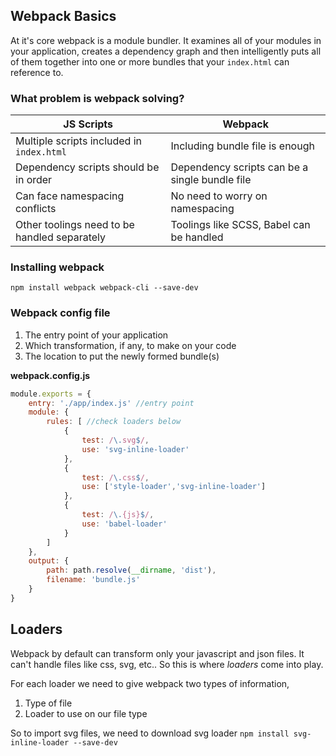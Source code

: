## Webpack Basics

At it's core webpack is a module bundler. It examines all of your modules in your application, creates a dependency graph and then intelligently puts all of them together into one or more bundles that your ```index.html``` can reference to.

### What problem is webpack solving?

JS Scripts | Webpack
--- | ---
Multiple scripts included in ```index.html``` | Including bundle file is enough
Dependency scripts should be in order | Dependency scripts can be a single bundle file
Can face namespacing conflicts | No need to worry on namespacing
Other toolings need to be handled separately | Toolings like SCSS, Babel can be handled

### Installing webpack

```npm install webpack webpack-cli --save-dev```

### Webpack config file

1. The entry point of your application
2. Which transformation, if any, to make on your code
3. The location to put the newly formed bundle(s)

**webpack.config.js**
```javascript
module.exports = {
    entry: './app/index.js' //entry point
    module: {
        rules: [ //check loaders below
            {
                test: /\.svg$/,
                use: 'svg-inline-loader'
            },
            {
                test: /\.css$/,
                use: ['style-loader','svg-inline-loader']
            },
            {
                test: /\.{js}$/,
                use: 'babel-loader'
            }
        ]
    },
    output: {
        path: path.resolve(__dirname, 'dist'),
        filename: 'bundle.js'
    }
}
```

## Loaders

Webpack by default can transform only your javascript and json files. It can't handle files like css, svg, etc.. So this is where *loaders* come into play.

For each loader we need to give webpack two types of information,
1. Type of file
2. Loader to use on our file type

So to import svg files, we need to download svg loader
```npm install svg-inline-loader --save-dev```

